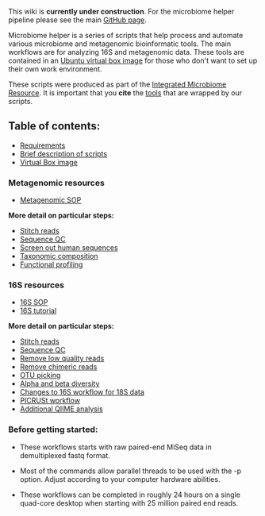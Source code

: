 This wiki is **currently under construction**. For the microbiome helper pipeline please see the main [GitHub page](https://github.com/mlangill/microbiome_helper).

Microbiome helper is a series of scripts that help process and automate various microbiome and metagenomic bioinformatic tools. The main workflows are for analyzing 16S and metagenomic data. These tools are contained in an [Ubuntu virtual box image](https://github.com/mlangill/microbiome_helper/wiki/MicrobiomeHelper-Virtual-Box-image) for those who don't want to set up their own work environment.

These scripts were produced as part of the [Integrated Microbiome Resource](http://cgeb-imr.ca/index.html). It is important that you **cite** the [tools](https://github.com/mlangill/microbiome_helper/wiki/Requirements) that are wrapped by our scripts.

## Table of contents:

* [Requirements](https://github.com/mlangill/microbiome_helper/wiki/Requirements)
* [Brief description of scripts](https://github.com/mlangill/microbiome_helper/wiki/Brief-description-of-scripts)
* [Virtual Box image](https://github.com/mlangill/microbiome_helper/wiki/MicrobiomeHelper-Virtual-Box-image)

### Metagenomic resources
   * [Metagenomic SOP](https://github.com/mlangill/microbiome_helper/wiki/Metagenomic-standard-operating-procedure)

**More detail on particular steps:**
   * [Stitch reads](https://github.com/mlangill/microbiome_helper/wiki/Stitch-reads)
   * [Sequence QC](https://github.com/mlangill/microbiome_helper/wiki/Sequence-QC)
   * [Screen out human sequences](https://github.com/mlangill/microbiome_helper/wiki/Screen-out-human-sequences)
   * [Taxonomic composition](https://github.com/mlangill/microbiome_helper/wiki/Taxonomic-composition)
   * [Functional profiling](https://github.com/mlangill/microbiome_helper/wiki/Functional-profiling)

### 16S resources
   * [16S SOP](https://github.com/mlangill/microbiome_helper/wiki/16S-standard-operating-procedure)
   * [16S tutorial](https://github.com/mlangill/microbiome_helper/wiki/16S-tutorial)

**More detail on particular steps:**
   * [Stitch reads](https://github.com/mlangill/microbiome_helper/wiki/Stitch-reads)
   * [Sequence QC](https://github.com/mlangill/microbiome_helper/wiki/Sequence-QC)
   * [Remove low quality reads](https://github.com/mlangill/microbiome_helper/wiki/Remove-low-quality-reads)
   * [Remove chimeric reads](https://github.com/mlangill/microbiome_helper/wiki/Remove-chimeric-reads)
   * [OTU picking](https://github.com/mlangill/microbiome_helper/wiki/OTU-picking)
   * [Alpha and beta diversity](https://github.com/mlangill/microbiome_helper/wiki/Alpha-and-beta-diversity)
   * [Changes to 16S workflow for 18S data](https://github.com/mlangill/microbiome_helper/wiki/Changes-to-16S-workflow-for-18S-data)
   * [PICRUSt workflow](https://github.com/mlangill/microbiome_helper/wiki/PICRUSt-workflow)
   * [Additional QIIME analysis](https://github.com/mlangill/microbiome_helper/wiki/Additional-QIIME-analysis)

### Before getting started:

* These workflows starts with raw paired-end MiSeq data in demultiplexed fastq format.

* Most of the commands allow parallel threads to be used with the -p option. Adjust according to your computer hardware abilities.

* These workflows can be completed in roughly 24 hours on a single quad-core desktop when starting with 25 million paired end reads.